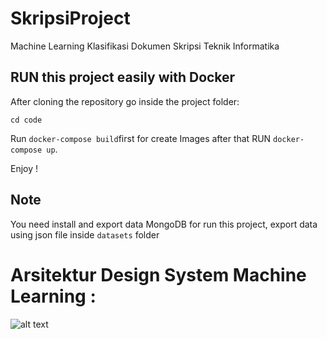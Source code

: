 # SkripsiProject
Machine Learning Klasifikasi Dokumen Skripsi Teknik Informatika

## RUN this project easily with Docker

After cloning the repository go inside the project folder:

`cd code`

Run `docker-compose build`first for create Images after that RUN `docker-compose up`.

Enjoy !


## Note

You need install and export data MongoDB for run this project, export data using json file inside `datasets` folder

# Arsitektur Design System Machine Learning :

![alt text](https://raw.githubusercontent.com/oottoohh/SkripsiProject/master/ArsitekturDesign.png)


